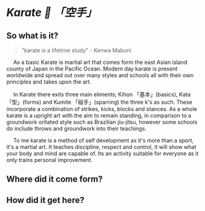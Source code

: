 # *Karate :martial_arts_uniform: 「空手」* 

## So what is it?
> "karate is a lifetime study" - Kenwa Mabuni

&emsp; As a basic Karate is martial art that comes form the east Asian island county of Japan in the Pacific Ocean. Modern day karate is present worldwide and spread out over many styles and schools all with their own principles and takes upon the art.

&emsp; In Karate there exits three main eliments; Kihon 「基本」(basics), Kata 「型」(forms) and Kumite 「組手」(sparring) the three k's as such. These incorporate a combination of strikes, kicks, blocks and stances. As a whole karate is a upright art with the aim to remain standing, in comparison to a groundwork oritated style such as Brazilian jiu-jitsu, however some schools do include throws and groundwork into their teachings.

&emsp; To me karate is a method of self development as it's more than a sport, it's a martial art. It teaches discipline, respect and control, it will show what your body and mind are capable of. Its an activity suitable for everyone as it only trains personal improvement. 

## Where did it come form?

## How did it get here?

